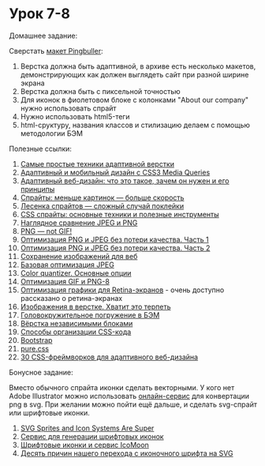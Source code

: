 # Урок 7-8

Домашнее задание:

Сверстать [макет Pingbuller](/html_07-08/homework7-8.zip):

1. Верстка должна быть адаптивной, в архиве есть несколько макетов, демонстрирующих как должен выглядеть сайт при разной ширине экрана
2. Верстка должна быть с пиксельной точностью
3. Для иконок в фиолетовом блоке с колонками "About our company" нужно использовать спрайт
4. Нужно использовать html5-теги
5. html-сруктуру, названия классов и стилизацию делаем с помощью методологии БЭМ

Полезные ссылки:

1. [Самые простые техники адаптивной верстки](http://habrahabr.ru/post/144003/)
2. [Адаптивный и мобильный дизайн с CSS3 Media Queries](http://habrahabr.ru/post/119127/)
3. [Адаптивный веб-дизайн: что это такое, зачем он нужен и его принципы](https://te-st.ru/2013/07/11/adaptive-web-design/)
4. [Спрайты: меньше картинок — больше скорость](http://xiper.net/collect/html-and-css-tricks/overclock-site/sprite)
5. [Лесенка спрайтов — сложный случай поклейки](http://www.xiper.net/collect/html-and-css-tricks/overclock-site/sprites-ladder.html)
6. [CSS спрайты: основные техники и полезные инструменты](http://habrahabr.ru/post/159027/)
7. [Наглядное сравнение JPEG и PNG](http://geektimes.ru/post/118026/)
8. [PNG — not GIF!](http://habrahabr.ru/post/130472/)
9. [Оптимизация PNG и JPEG без потери качества. Часть 1](http://habrahabr.ru/post/119009/)
10. [Оптимизация PNG и JPEG без потери качества. Часть 2](http://habrahabr.ru/post/121096/)
11. [Сохранение изображений для веб](http://xiper.net/learn/photoshop/saving-images-for-the-web)
12. [Базовая оптимизация JPEG](http://xiper.net/learn/photoshop/optimization-jpeg)
13. [Color quantizer. Основные опции](http://www.xiper.net/learn/soft-for-colder/graphics/color-quantizer-basic-options.html)
14. [Оптимизация GIF и PNG-8](http://www.xiper.net/learn/photoshop/optimization-gif-and-png-8.html)
15. [Оптимизация графики для Retina-экранов](http://habrahabr.ru/post/150071/) - очень доступно рассказано о ретина-экранах
16. [Изображения в верстке. Хватит это терпеть](http://habrahabr.ru/post/231295/)
17. [Головокружительное погружение в БЭМ](http://frontender.info/MindBEMding/)
18. [Вёрстка независимыми блоками](http://noteskeeper.ru/527/)
19. [Способы организации CSS-кода](http://habrahabr.ru/post/256109/)
20. [Bootstrap](http://getbootstrap.com/)
21. [pure.css](http://purecss.io/)
22. [30 CSS-фреймворков для адаптивного веб-дизайна](http://habrahabr.ru/post/156747/)


Бонусное задание:

Вместо обычного спрайта иконки сделать векторными. У кого нет Adobe Illustrator можно использовать [онлайн-сервис](http://image.online-convert.com/ru/convert-to-svg) для конвертации png в svg.
При желании можно пойти ещё дальше, и сделать svg-спрайт или шрифтовые иконки.

1. [SVG Sprites and Icon Systems Are Super](https://lincolnloop.com/blog/svg-sprites-and-icon-systems-are-super/)
2. [Сервис для генерации шрифтовых иконок](http://fontello.com/)
3. [Шрифтовые иконки и сервис IcoMoon](http://zencoder.ru/css-icomoon/)
4. [Десять причин нашего перехода с иконочного шрифта на SVG](http://frontender.info/ten-reasons-we-switched-from-an-icon-font-to-svg/)
